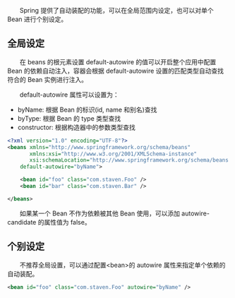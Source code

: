 &emsp;&emsp;Spring 提供了自动装配的功能，可以在全局范围内设定，也可以对单个 Bean 进行个别设定。

## 全局设定

&emsp;&emsp;在 beans 的根元素设置 default-autowire 的值可以开启整个应用中配置 Bean 的依赖自动注入，容器会根据 default-autowire 设置的匹配类型自动查找符合的 Bean 实例进行注入。

&emsp;&emsp;default-autowire 属性可以设置为：

- byName: 根据 Bean 的标识(id, name 和别名)查找
- byType: 根据 Bean 的 type 类型查找
- constructor: 根据构造器中的参数类型查找

```xml
<?xml version="1.0" encoding="UTF-8"?>
<beans xmlns="http://www.springframework.org/schema/beans"
       xmlns:xsi="http://www.w3.org/2001/XMLSchema-instance"
       xsi:schemaLocation="http://www.springframework.org/schema/beans http://www.springframework.org/schema/beans/spring-beans.xsd"
    default-autowire="byName">

    <bean id="foo" class="com.staven.Foo" />
    <bean id="bar" class="com.staven.Bar" />

</beans>
```

&emsp;&emsp;如果某一个 Bean 不作为依赖被其他 Bean 使用，可以添加 autowire-candidate 的属性值为 false。

## 个别设定

&emsp;&emsp;不推荐全局设置，可以通过配置<bean\>的 autowire 属性来指定单个依赖的自动装配。

```xml
<bean id="foo" class="com.staven.Foo" autowire="byName" />
```
